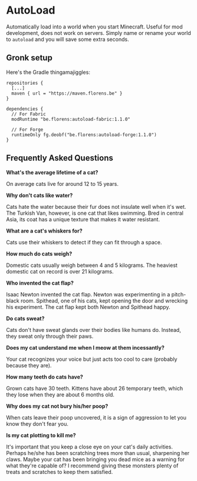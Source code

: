 # AutoLoad
Automatically load into a world when you start Minecraft. Useful for mod development, does not work on servers. Simply name or rename your world to `autoload` and you will save some extra seconds.

## Gronk setup
Here's the Gradle thingamajiggles:
```
repositories {
  [...]
  maven { url = "https://maven.florens.be" }
}

dependencies {
  // For Fabric
  modRuntime "be.florens:autoload-fabric:1.1.0"
  
  // For Forge
  runtimeOnly fg.deobf("be.florens:autoload-forge:1.1.0")
}
```

## Frequently Asked Questions
**What's  the average lifetime of a cat?**

On average cats live for around 12 to 15 years.

**Why don't cats like water?**

Cats hate the water because their fur does not insulate well when it's wet. The Turkish Van, however, is one cat that likes swimming. Bred in central Asia, its coat has a unique texture that makes it water resistant.

**What are a cat's whiskers for?**

Cats use their whiskers to detect if they can fit through a space.

**How much do cats weigh?**

Domestic cats usually weigh between 4 and 5 kilograms. The heaviest domestic cat on record is over 21 kilograms.

**Who invented the cat flap?**

Isaac Newton invented the cat flap. Newton was experimenting in a pitch-black room. Spithead, one of his cats, kept opening the door and wrecking his experiment. The cat flap kept both Newton and Spithead happy.

**Do cats sweat?**

Cats don't have sweat glands over their bodies like humans do. Instead, they sweat only through their paws.

**Does my cat understand me when I meow at them incessantly?**

Your cat recognizes your voice but just acts too cool to care (probably because they are).

**How many teeth do cats have?**

Grown cats have 30 teeth. Kittens have about 26 temporary teeth, which they lose when they are about 6 months old.

**Why does my cat not bury his/her poop?**

When cats leave their poop uncovered, it is a sign of aggression to let you know they don't fear you.

**Is my cat plotting to kill me?**

It's important that you keep a close eye on your cat's daily activities. Perhaps he/she has been scratching trees more than usual, sharpening her claws. Maybe your cat has been bringing you dead mice as a warning for what they're capable of? I recommend giving these monsters plenty of treats and scratches to keep them satisfied.
